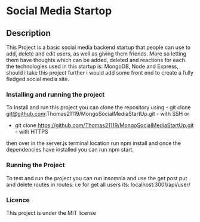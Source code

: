 # Social Media Startop

## Description

This Project is a basic social media backend startup that people can use to add, delete and edit users, as well as giving them friends. More so letting them have thoughts which can be added, deleted and reactions for each. the technologies used in this startup is: MongoDB, Node and Express, should i take this project further i would add some front end to create a fully fledged social media site.

### Installing and running the project

To Install and run this project you can clone the repository using - git clone git@github.com:Thomas21119/MongoSocialMediaStartUp.git - with SSH or <br>

- git clone https://github.com/Thomas21119/MongoSocialMediaStartUp.git - with HTTPS

then over in the server.js terminal location run npm install and once the dependencies have installed you can run npm start.

### Running the Project

To test and run the project you can run insomnia and use the get post put and delete routes in routes: i.e for get all users its: localhost:3001/api/user/

### Licence

This project is under the MIT license
